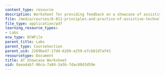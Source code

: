 ```yaml
---
content_type: resource
description: Worksheet for providing feedback on a showcase of assistive technology.
file: /media/courses/6-811-principles-and-practice-of-assistive-technology-fall-2014/0aea4ab796ca7a843a5bfdac00d3d59e_MIT6_811F14_AT_Showcase.pdf
file_type: application/pdf
learning_resource_types:
- Labs
ocw_type: OCWFile
parent_title: Labs
parent_type: CourseSection
parent_uid: 2269be47-17d4-6269-e259-e7cb81d7af43
resourcetype: Document
title: AT Showcase Worksheet
uid: 0aea4ab7-96ca-7a84-3a5b-fdac00d3d59e
---
```

